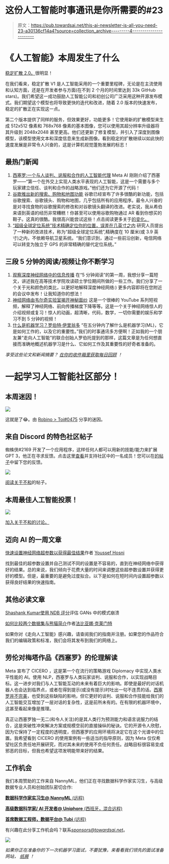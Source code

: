 # 这份人工智能时事通讯是你所需要的#23

> 原文：<https://pub.towardsai.net/this-ai-newsletter-is-all-you-need-23-a30136cf14a4?source=collection_archive---------4----------------------->

# 《人工智能》本周发生了什么

[稳定扩散 2.0。](https://stability.ai/blog/stable-diffusion-v2-release)很明显！

在我们看来，稳定扩散 V1 是人工智能采用的一个重要里程碑，无论是在主流使用和认知方面，还是在开发者参与方面(在不到 2 个月的时间里达到 33k GitHub stars)。我们希望这一成功鼓励人工智能公司和初创公司广泛采用这种开源发布模式。我们期望这个模型也将导致更快的迭代和改进，随着 2.0 版本的快速发布，稳定的扩散正在实现这一点。

第二个版本提供了同样的服务，但效果更好，功能更多！它使用新的扩散模型来生成 512x512 像素和 768x768 像素的基本图像，您可以使用其超分辨率升级器将其升级到 2048x2048 甚至更高。他们还更新了修复模型，并引入了深度到图像模型，该模型使用文本和深度信息来生成新图像。看到稳定的扩散继续以如此快的速度发展是非常令人兴奋的，这是计算机视觉蓬勃发展的标志！

## 最热门新闻

1.  [西塞罗:一个与人谈判、说服和合作的人工智能代理](https://ai.facebook.com/blog/cicero-ai-negotiates-persuades-and-cooperates-with-people/) Meta AI 刚刚介绍了西塞罗——“第一个在外交上实现人类水平表现的人工智能，这是一个需要与多个玩家建立信任、谈判和合作的战略游戏。”他们还为它开源了代码！
2.  [谷歌推出新的搜索、购物和地图功能](https://searchengineland.com/google-launches-new-search-shopping-and-maps-features-389636) 谷歌已经宣布了许多很酷的新功能，包括谷歌搜索、谷歌镜头、购物和地图，几乎包括所有的应用程序。最令人兴奋的是对寻找食物的谷歌搜索的修改和对谷歌镜头翻译的改进。老实说，我从希伯来语到英语的经历非常糟糕！你甚至可以使用谷歌购物通过 AR 看到你想买的鞋子。这真的很酷。我很高兴能尝试这些！点击阅读更多关于[的变化。](https://searchengineland.com/google-launches-new-search-shopping-and-maps-features-389636)
3.  [“超级全球定位系统”技术精确定位你的位置，误差在几英寸之内](https://www.sciencealert.com/supergps-technology-accurately-pinpoints-your-position-within-inches) 研究人员提出了一种新的改进技术，称为“超级全球定位系统”,精确度在 10 厘米(或 3.9 英寸)之内，不依赖导航卫星系统。“我们意识到，通过一些前沿创新，电信网络可以转变为独立于 GPS 的非常精确的替代定位系统。”

## 三段 5 分钟的阅读/视频让你不断学习

1.  [观察深度神经网络中的信息传播](https://substance.etsmtl.ca/en/observing-information-propagation-in-deep-neural-networks) 在“5 分钟阅读”的第一周，我想分享一篇短文，讲述我在高等技术学院攻读硕士学位期间所做的一些工作。我们分享了一个关于光和颜色的类比，以更好地解释深度神经网络:)
    更多内容即将在您附近的会议中发布！让我知道你的想法！
2.  [神经网络由韦尔奇实验室揭开神秘面纱](https://youtu.be/bxe2T-V8XRs?list=PLiaHhY2iBX9hdHaRr6b7XevZtgZRa1PoU) 这是一个很棒的 YouTube 系列短视频，解释了神经网络、前向传播梯度下降等等。这是一个关于神经网络惊人的介绍视频或复习！惊人的动画，超清晰，代码，数学，一切你需要的娱乐和学习不到 5 分钟的视频！
3.  [什么是机器学习？罗伯特·伊里翁多](https://medium.com/towards-artificial-intelligence/what-is-machine-learning-ml-b58162f97ec7) “在五分钟内了解什么是机器学习(ML)，它是如何工作的，以及它的重要性。”我们的时事通讯多方便啊！正如我的一个朋友兼“走向人工智能”的联合创始人罗伯托提到的那样，这篇文章是为任何想直接而准确地概述机器学习是什么、它如何工作及其重要性的好奇者准备的。

*享受这些论文和新闻摘要？* [*在你的收件箱里获取每日回顾*](https://www.linkedin.com/newsletters/what-s-ai-daily-research-tl-dr-6935956459641876480/) *！*

# 一起学习人工智能社区部分！

## 本周迷因！

![](img/b4fa8985b32e000a8c15abed8500b446.png)

这就是了😂。由 [Robino > Toi#0475](https://discord.com/channels/702624558536065165/830572933197201459/1045229377299943454) 分享的迷因。

## **来自 Discord 的特色社区帖子**

蜘蛛侠#2169 开发了一个应用程序，这样任何人都可以用新的技能/能力来扩展 GPT 3，他正在寻求反馈。点击这里[查看](https://www.uminal.com/)并支持社区中的一名成员！您可以在[的帖子](https://discord.com/channels/702624558536065165/1045485752483590159/1045485752483590159)中留下您的反馈。

![](img/3eb5deb8d12a9fee763db4e9568b5d75.png)

[阅读关于不和](https://discord.com/channels/702624558536065165/1045485752483590159/1045485752483590159)的帖子。

## 本周最佳人工智能投票！

![](img/9ef46909b1d429eb8dd80d3e62b9c641.png)

[加入关于不和的讨论。](https://discord.com/channels/702624558536065165/833660976196354079)

## **迈向 AI 的一周文章**

[快速设置神经网络超参数以获得最佳结果](https://towardsai.net/p/l/a-quick-setup-for-neural-networks-hyperparameters-for-best-results)作者 [Youssef Hosni](https://youssefraafat57.medium.com/)

找到最佳的超参数设置并自己测试不同的设置是不容易的，直到在神经网络中获得好的结果。总的来说，我们倾向于花费大量的时间来调整这些超参数设置并获得更好的模型。但是，最重要的是避免过度拟合。以下是如何在短时间内设置超参数以获得良好结果的快速指南。

## 其他必读文章

[Shashank Kumar](/evaluating-mode-collapse-in-gans-using-ndb-score-446f17791d16)[使用 NDB 评分](https://medium.com/@rm12)评估 GANs 中的模式崩溃

[如何比较两个数据集与熊猫简介](https://towardsai.net/p/l/how-to-compare-2-datasets-with-pandas-profiling)作者[法比亚娜·克莱门特](https://medium.com/@fabiana_clemente)

如果你对《走向人工智能》感兴趣，请查阅我们的指南并注册。如果您的作品符合我们的编辑政策和标准，我们会将其发布到我们的网络上。

## 劳伦对梅塔作品《西塞罗》的伦理解读

Meta 宣布了 CICERO ，这是第一个在流行的策略游戏 Diplomacy 中实现人类水平性能的 AI。使用 NLP，西塞罗与人类玩家谈判、说服和合作，以实现战略目标。这一进步对我们与人工智能互动的未来有着巨大的影响。即使是最好的对话机器人也会达到临界点，或者在得到提示(或没有提示)时吐出一句不连贯的话。[西塞罗并不完美](https://theconversation.com/an-ai-named-cicero-can-beat-humans-in-diplomacy-a-complex-alliance-building-game-heres-why-thats-a-big-deal-195208)，也受到这些缺陷的影响，但它更好的谈判、说服和合作技能给我们的人工智能交互增加了一层对话的复杂性，这是前所未有的。在有限的机器环境中，这甚至看起来像是推理。

真正让西塞罗独一无二(和令人关注)的是其人类行为预测能力和语言说服力的结合，这是突破性冲突解决方案或规模空前的直接操纵的秘诀。它的开源令人欣慰，因为它保持了一定程度的透明度，但西塞罗的应用环境将决定它在这个光谱中的位置。我希望看到 CICERO 的使用案例有一些适当的指导原则，因为 Meta 仅仅希望社区负责任地开展研究，而对其未来的使用不负任何责任。战略目标很容易变成邪恶的目标，但我也希望这项发明能带来好的结果。

## 工作机会

我们本周赞助的工作来自 NannyML，他们正在寻找数据科学作家实习生，与高级数据专业人员和创始团队密切合作:

[**数据科学作家实习生@ NannyML** (远程)](http://ws.towardsai.net/nml)

[**高级数据科学家/ AI 开发者@ Uniphore** (西班牙，混合远程)](http://ws.towardsai.net/r50)

[**首席数据工程师，数据平台@ Tubi** (远程)](http://ws.towardsai.net/ovy)

有兴趣在此分享工作机会吗？联系[*sponsors@towardsai.net*](mailto:sponsors@towardsai.net)。

![](img/23273e3230a8440a7e818059baebc8ba.png)

*如果你正在准备你的下一次机器学习面试，不要犹豫，来看看我们领先的面试准备网站，* [*纸屑*](http://ws.towardsai.net/confetti-ai) *！*